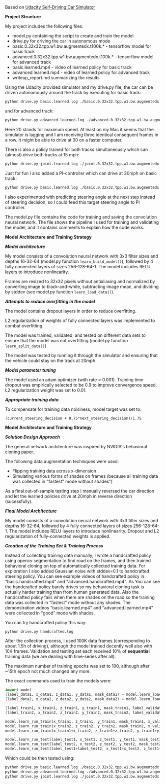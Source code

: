 Based on [Udacity Self-Driving Car Simulator](https://github.com/udacity/self-driving-car-sim)

**Project Structure**

My project includes the following files:
* model.py containing the script to create and train the model
* drive.py for driving the car in autonomous mode
* basic.0.32x32.tpp.w1.bw.augmentedx.t100k.\* - tensorflow model for basic track
* advanced.0.32x32.tpp.w1.bw.augmentedx.t100k.\* - tensorflow model for advanced track
* basic.learned.mp4 - video of learned policy for basic track
* advanced.learned.mp4 - video of learned policy for advanced track
* writeup_report.md summarizing the results

Using the Udacity provided simulator and my drive.py file, the car can be driven autonomously around the track by executing for basic track:
```sh
python drive.py basic.learned.log ./basic.0.32x32.tpp.w1.bw.augmentedx.t100k 20
```
and for advanced track:
```sh
python drive.py advanced.learned.log ./advanced.0.32x32.tpp.w1.bw.augmentedx.t100k 20
```
Here 20 stands for maximum speed. At least on my Mac it seems that the simulator is lagging and I am receiving three identical consequent frames in a row. It might be able to drive at 30 on a faster computer.

There is also a policy trained for both tracks simultaneously which can (almost) drive both tracks at 15 mph:
```sh
python drive.py joint.learned.log ./joint.0.32x32.tpp.w1.bw.augmentedx.t100k 20
```

Just for fun I also added a PI-controller which can drive at 30mph on basic track:
```sh
python drive.py basic.learned.log ./basic.0.32x32.tpp.w1.bw.augmentedx.t100k 30 1.0
```
I also experimented with predicting steering angle at the next step instead of steering decision, so I could feed this target steering angle to PI controller.

The model.py file contains the code for training and saving the convolution neural network. The file shows the pipeline I used for training and validating the model, and it contains comments to explain how the code works.

**Model Architecture and Training Strategy**

***Model architecture***

My model consists of a convolution neural network with 3x3 filter sizes and depths 16-32-64 (model.py function `learn_build_model()`), followed by 4 fully connected layers of sizes 256-128-64-1. The model includes RELU layers to introduce nonlinearity.

Frames are resized to 32x32 pixels without antialiasing and normalized by converting image to black-and-white, subtracting image mean, and dividing by stddev (see model.py function `learn_load_data()`).

***Attempts to reduce overfitting in the model***

The model contains dropout layers in order to reduce overfitting.

L2 regularization of weights of fully connected layers was implemented to combat overfitting.

The model was trained, validated, and tested on different data sets to ensure that the model was not overfitting (model.py function `learn_split_data()`)

The model was tested by running it through the simulator and ensuring that the vehicle could stay on the track at 20mph.

***Model parameter tuning***

The model used an adam optimizer (with rate = 0.001). Training time dropout was empirically selected to be 0.9 to improve convergence speed. L2 regularization weight was set to 0.01.

***Appropriate training data***

To compensate for training data noisiness, model target was set to:
```
(current_steering_decision + 0.75*next_steering_decision)/1.75
```

**Model Architecture and Training Strategy**

***Solution Design Approach***

The general network architecture was inspired by NVIDIA's behavioral cloning paper.

The following data augmentation techniques were used:
* Flipping training data across x-dimension
* Simulating various forms of shades on frames (because all training data was collected in "fastest" mode without shades")

As a final out-of-sample testing step I manually reversed the car direction and let the learned policies drive at 20mph in reverse direction (sucessfully).

***Final Model Architecture***

My model consists of a convolution neural network with 3x3 filter sizes and depths 16-32-64, followed by 4 fully connected layers of sizes 256-128-64-1. The model includes RELU layers to introduce nonlinearity. Dropout and L2 regularization of fully-connected weights is applied.

***Creation of the Training Set & Training Process***

Instead of collecting training data manually, I wrote a handcrafted policy using opencv segmentation to find road on the frames, and then trained behavioral cloning on top of automatically collected training data. For exploration I also added Gaussian noise with stddev=0.1 to handcrafted steering policy. You can see example videos of handcrafted policy in "basic.handcrafted.mp4" and "advanced.handcrafted.mp4". As You can see the handcrafted policy barely drives so my behavioral cloning task is actually harder training than from human generated data. Also the handcrafted policy fails when there are shades on the road so the training data was collected in "fastest" mode without any shades. The demonstration videos "basic.learned.mp4" and "advanced.learned.mp4" were collected in "good" mode with shades.

You can try handcrafted policy this way:
```sh
python drive.py handcrafted.log
```

After the collection process, I used 100K data frames (corresponding to about 1.5h of driving), although the model trained decently well also with 10K frames. Validation and testing set each received 10% of **sequential** training data (we are dealing with time-series after all).

The maximum number of training epochs was set to 100, although after ~15th epoch not much changed any more.

The exact commands used to train the models were:
```python
import model
(label_data1, x_data1, z_data1, y_data1, mask_data1) = model.learn_load_data("basic.0", max_count=100000, data_fraction=1.0, discount=0.75, window=1, history_count=1, flip=True)
(label_data2, x_data2, z_data2, y_data2, mask_data2) = model.learn_load_data("advanced.0", max_count=100000, data_fraction=1.0, discount=0.75, window=1, history_count=1, flip=True)

(label_train1, x_train1, z_train1, y_train1, mask_train1, label_validate1, x_validate1, z_validate1, y_validate1, mask_validate1, label_test1, x_test1, z_test1, y_test1, mask_test1) = model.learn_split_data(label_data1, x_data1, z_data1, y_data1, mask_data1)
(label_train2, x_train2, z_train2, y_train2, mask_train2, label_validate2, x_validate2, z_validate2, y_validate2, mask_validate2, label_test2, x_test2, z_test2, y_test2, mask_test2) = model.learn_split_data(label_data2, x_data2, z_data2, y_data2, mask_data2)

model.learn_run_train(x_train1, z_train1, y_train1, mask_train1, x_validate1, z_validate1, y_validate1, mask_validate1, epochs=100, model_name='basic.0.32x32.tpp.w1.bw.augmentedx.t100k')
model.learn_run_train(x_train2, z_train2, y_train2, mask_train2, x_validate2, z_validate2, y_validate2, mask_validate2, epochs=100, model_name='advanced.0.32x32.tpp.w1.bw.augmentedx.t100k')
model.learn_run_train(x_train1+x_train2, z_train1+z_train2, y_train1+y_train2, mask_train1+mask_train2, x_validate1+x_validate2, z_validate1+z_validate2, y_validate1+y_validate2, mask_validate1+mask_validate2, epochs=100, model_name='joint.0.32x32.tpp.w1.bw.augmentedx.t100k')

model.learn_run_test(label_test1, x_test1, z_test1, y_test1, mask_test1, model_name='./basic.0.32x32.tpp.w1.bw.augmentedx.t100k')
model.learn_run_test(label_test2, x_test2, z_test2, y_test2, mask_test2, model_name='./advanced.0.32x32.tpp.w1.bw.augmentedx.t100k')
model.learn_run_test(label_test1+label_test2, x_test1+x_test2, z_test1+z_test2, y_test1+y_test2, mask_test1+mask_test2, model_name='./joint.0.32x32.tpp.w1.bw.augmentedx.t100k')
```
Which could be then tested using:
```sh
python drive.py basic.learned.log ./basic.0.32x32.tpp.w1.bw.augmentedx.t100k 20
python drive.py advanced.learned.log ./advanced.0.32x32.tpp.w1.bw.augmentedx.t100k 20
python drive.py joint.learned.log ./joint.0.32x32.tpp.w1.bw.augmentedx.t100k 20
```

